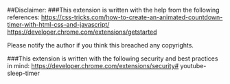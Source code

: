 ##Disclaimer: 
###This extension is written with the help from the following references:
https://css-tricks.com/how-to-create-an-animated-countdown-timer-with-html-css-and-javascript/
https://developer.chrome.com/extensions/getstarted

Please notify the author if you think this breached any copyrights.

###This extension is written with the following security and best practices in mind:
https://developer.chrome.com/extensions/security#   y o u t u b e - s l e e p - t i m e r  
 